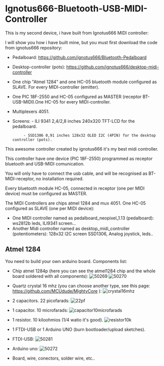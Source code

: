 # Ignotus666-Bluetooth-USB-MIDI-Controller
This is my second device, i have built from Ignotus666 MIDI controller:

I will show you how i have built mine, but you must first download the code from ignotus666 repository:

 - Pedalboard: https://github.com/ignotus666/Bluetooth-Pedalboard

 - Desktop-controller (pots): https://github.com/ignotus666/desktop-midi-controller


 - One chip "Atmel 1284" and one HC-05 bluetooth module configured as SLAVE. For every MIDI-controller (emitter).
 - One PIC 18F-2550 and HC-05 configured as MASTER (receptor BT-USB-MIDI).One HC-05 for every MIDI-controller.
 - Multiplexers 4051.
 - Screens: - ILI 9341 2,4/2,8 inches 240x320 TFT-LCD for the pedalboard.

            - SSD1306 0,91 inches 128x32 OLED I2C (4PIN) for the desktop controller (pots).
 
This awesome controller created by ignotus666 it's my best midi controller.

This controller have one device (PIC 18F-2550) programmed as receptor bluetooth and USB-MIDI comunication. 

You will only have to connect the usb cable, and will be recognised as BT-MIDI-receptor, no installation required.


 Every bluetooth module HC-05, connected in receptor (one per MIDI device) must be configured as MASTER.

The MIDI Controllers are chips atmel 1284 and mux 4051. One HC-05 configured as SLAVE (one per MIDI device):

 - One MIDI controller named as pedalboard_neopixel_1.13 (pedalboard): ws2812b leds, ILI9341 screen... 
 - Another Midi controller named as desktop_midi_controller (potentiometers): 128x32 I2C screen SSD1306, Analog joystick, leds..


## Atmel 1284

You need to build your own arduino board. Components list:

- Chip atmel 1284p (here you can see the atmel1284 chip and the whole board soldered with all components):
   ![50269](https://user-images.githubusercontent.com/80991642/188249419-77d77173-d762-4c7a-ac24-bf12f1ca94e5.jpg)
   ![50270](https://user-images.githubusercontent.com/80991642/188249431-49a746da-f2ef-42df-be08-a2381003fa6e.png)
- Quartz crystal  16 mhz (you can choose another type, see this page: https://github.com/MCUdude/MightyCore ):
   ![crystal16mhz](https://user-images.githubusercontent.com/80991642/188249683-4184b998-f497-49fb-9cb6-9cccf182c4fd.png)
- 2 capacitors. 22 picofarads:
   ![22pf](https://user-images.githubusercontent.com/80991642/188249695-0400bfaf-fe53-4ffe-8346-dbfa276bd8d5.png)
- 1 capacitor. 10 microfarads:
   ![capacitor10microfarads](https://user-images.githubusercontent.com/80991642/188249796-e83dd31e-6677-4dcb-bcf7-218a2875536a.png)
- 1 resistor. 10 kiloohmios  (1/4  watio it's good).
   ![resistor10k](https://user-images.githubusercontent.com/80991642/188249926-cb25b5dc-9841-40eb-8c46-fd5cb1ba9a70.png)
- 1 FTDI-USB or 1 Arduino UNO (burn bootloader/upload sketches).
 - FTDI-USB:
   ![50281](https://user-images.githubusercontent.com/80991642/188249442-33d0131b-d722-4c33-a3ae-b85d3bdb62e0.jpg)


 - Arduino uno:
   ![50272](https://user-images.githubusercontent.com/80991642/188249457-9497a595-dc3b-4a73-a059-714f899d7a8d.png)


- Board, wire, conectors, solder wire, etc..
